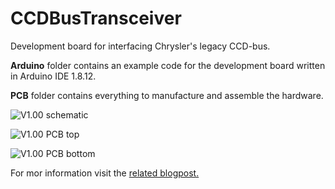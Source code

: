 # CCDBusTransceiver
Development board for interfacing Chrysler's legacy CCD-bus.

**Arduino** folder contains an example code for the development board written in Arduino IDE 1.8.12.

**PCB** folder contains everything to manufacture and assemble the hardware.

![V1.00 schematic](https://chryslerccdsci.files.wordpress.com/2020/03/ccdbustransceiver_v100_schematic_01.png)

![V1.00 PCB top](https://chryslerccdsci.files.wordpress.com/2020/03/ccdbustransceiver_v100_top_render_01.png)

![V1.00 PCB bottom](https://chryslerccdsci.files.wordpress.com/2020/03/ccdbustransceiver_v100_bottom_render_01.png)

For mor information visit the [related blogpost.](https://chryslerccdsci.wordpress.com/2020/03/22/re-designing-the-ccd-bus-transceiver-chip/)
